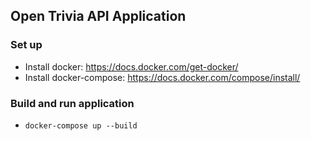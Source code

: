 ## Open Trivia API Application

### Set up
* Install docker: https://docs.docker.com/get-docker/
* Install docker-compose: https://docs.docker.com/compose/install/

### Build and run application
* ```docker-compose up --build```